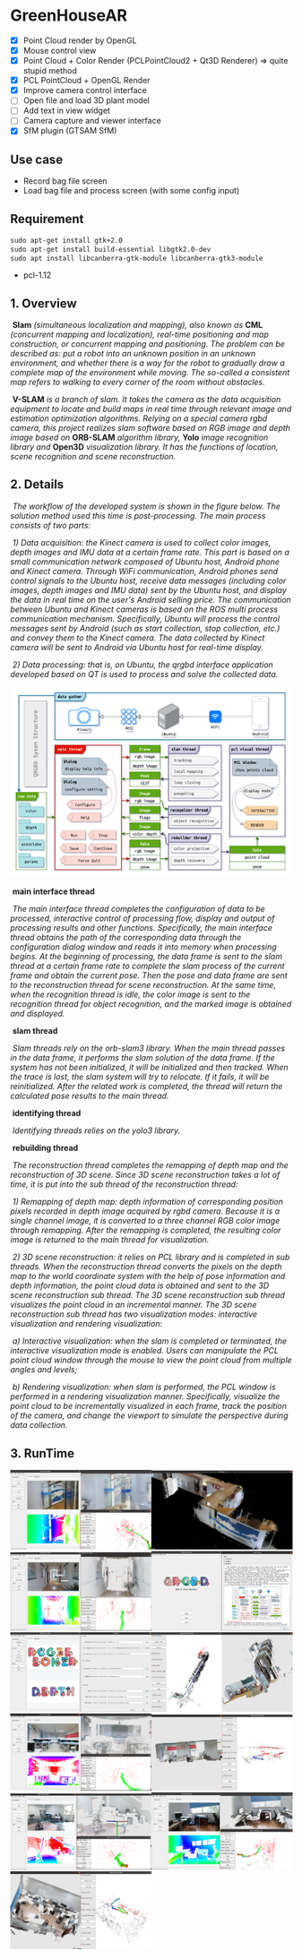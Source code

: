 # GreenHouseAR

<!-- [![Ubuntu 20 Build](https://github.com/lacie-life/GreenHouseAR/actions/workflows/main.yml/badge.svg)](https://github.com/acie-life/GreenHouseAR/actions/workflows/main.yml) -->

- [x] Point Cloud render by OpenGL
- [x] Mouse control view
- [x] Point Cloud + Color Render (PCLPointCloud2 + Qt3D Renderer) => quite stupid method
- [x] PCL PointCloud + OpenGL Render
- [x] Improve camera control interface
- [ ] Open file and load 3D plant model 
- [ ] Add text in view widget
- [ ] Camera capture and viewer interface
- [x] SfM plugin (GTSAM SfM)

## Use case

- Record bag file screen
- Load bag file and process screen (with some config input)

## Requirement

```
sudo apt-get install gtk+2.0
sudo apt-get install build-essential libgtk2.0-dev
sudo apt install libcanberra-gtk-module libcanberra-gtk3-module
```

- pcl-1.12


## 1. Overview

​    **Slam** *(simultaneous localization and mapping), also known as* **CML** *(concurrent mapping and localization), real-time positioning and map construction, or concurrent mapping and positioning. The problem can be described as: put a robot into an unknown position in an unknown environment, and whether there is a way for the robot to gradually draw a complete map of the environment while moving. The so-called a consistent map refers to walking to every corner of the room without obstacles.*

​    **V-SLAM** *is a branch of slam. It takes the camera as the data acquisition equipment to locate and build maps in real time through relevant image and estimation optimization algorithms. Relying on a special camera rgbd camera, this project realizes slam software based on RGB image and depth image based on* **ORB-SLAM** *algorithm library,* **Yolo** *image recognition library and* **Open3D** *visualization library. It has the functions of location, scene recognition and scene reconstruction.*

<!-- ​    *You can find("git clone") our project on GitHub:*

​    *[1]* **QRGBD-SLAM***:* [*https://github.com/Unsigned-Long/QRGBD-SLAM*](https://github.com/Unsigned-Long/QRGBD-SLAM)

​        Desktop software for processing image data and slam. That is, the software currently in use.

<img src="./img/qrgbd.png">

<img src="./img/qrgbd-2.png">

​    *[2]* **Kinect-Controller***:*  [*https://github.com/Unsigned-Long/kinect-controller*](https://github.com/Unsigned-Long/kinect-controller)

​        A data acquisition and control device based on Android, which communicates with the host through WiFi.

<img src="./img/android.png">

​    *[3]* **ROS-Kinect-Server:** [*https://github.com/Unsigned-Long/Ros-Kinect-Server*](https://github.com/Unsigned-Long/Ros-Kinect-Server)

​       It exists on the host (Ubuntu) and controls the server of Kinect camera through ROS, which is controlled by Android client.

<img src="./img/ros-server.png"> -->

## 2. Details

​    *The workflow of the developed system is shown in the figure below. The solution method used this time is post-processing. The main process consists of two parts:*

​    *1) Data acquisition: the Kinect camera is used to collect color images, depth images and IMU data at a certain frame rate. This         part is based on a small communication network composed of Ubuntu host, Android phone and Kinect camera. Through WiFi communication, Android phones send control signals to the Ubuntu host, receive data messages (including color images, depth images and IMU data) sent by the Ubuntu host, and display the data in real time on the user's Android selling price. The communication between Ubuntu and Kinect cameras is based on the ROS multi process communication mechanism. Specifically, Ubuntu will process the control messages sent by Android (such as start collection, stop collection, etc.) and convey them to the Kinect camera. The data collected by Kinect camera will be sent to Android via Ubuntu host for real-time display.*

​    *2) Data processing: that is, on Ubuntu, the qrgbd interface application developed based on QT is used to process and solve the collected data.*

<img src="./Resources/img/qrgbd-system-small.png">

​    **main interface thread**

​    *The main interface thread completes the configuration of data to be processed, interactive control of processing flow, display and output of processing results and other functions. Specifically, the main interface thread obtains the path of the corresponding data through the configuration dialog window and reads it into memory when processing begins. At the beginning of processing, the data frame is sent to the slam thread at a certain frame rate to complete the slam process of the current frame and obtain the current pose. Then the pose and data frame are sent to the reconstruction thread for scene reconstruction. At the same time, when the recognition thread is idle, the color image is sent to the recognition thread for object recognition, and the marked image is obtained and displayed.*

​    **slam thread**

​    *Slam threads rely on the orb-slam3 library. When the main thread passes in the data frame, it performs the slam solution of the data frame. If the system has not been initialized, it will be initialized and then tracked. When the trace is lost, the slam system will try to relocate. If it fails, it will be reinitialized. After the related work is completed, the thread will return the calculated pose results to the main thread.*

​    **identifying thread**

​    *Identifying threads relies on the yolo3 library.*

​    **rebuilding thread**

​    *The reconstruction thread completes the remapping of depth map and the reconstruction of 3D scene. Since 3D scene reconstruction takes a lot of time, it is put into the sub thread of the reconstruction thread:*

​    *1) Remapping of depth map: depth information of corresponding position pixels recorded in depth image acquired by rgbd camera. Because it is a single channel image, it is converted to a three channel RGB color image through remapping. After the remapping is completed, the resulting color image is returned to the main thread for visualization.*

​    *2) 3D scene reconstruction: it relies on PCL library and is completed in sub threads. When the reconstruction thread converts the pixels on the depth map to the world coordinate system with the help of pose information and depth information, the point cloud data is obtained and sent to the 3D scene reconstruction sub thread. The 3D scene reconstruction sub thread visualizes the point cloud in an incremental manner. The 3D scene reconstruction sub thread has two visualization modes: interactive visualization and rendering visualization:*

​        *a) Interactive visualization: when the slam is completed or terminated, the interactive visualization mode is enabled. Users can manipulate the PCL point cloud window through the mouse to view the point cloud from multiple angles and levels;*

​        *b) Rendering visualization: when slam is performed, the PCL window is performed in a rendering visualization manner. Specifically, visualize the point cloud to be incrementally visualized in each frame, track the position of the camera, and change the viewport to simulate the perspective during data collection.*

## 3. RunTime

<img src="./Resources/img/screen/2022-06-03_02-16.png" width=50%><img src="./Resources/img/screen/2022-06-03_02-20.png" width=50%><img src="./Resources/img/screen/2022-06-03_02-23.png" width=50%><img src="./Resources/img/screen/2022-06-03_02-24.png" width=50%><img src="./Resources/img/screen/2022-06-03_02-25.png" width=50%><img src="./Resources/img/screen/2022-06-03_02-30.png" width=50%><img src="./Resources/img/screen/2022-06-03_02-51.png" width=50%><img src="./Resources/img/screen/2022-06-03_02-52.png" width=50%><img src="./Resources/img/screen/2022-06-03_02-53.png" width=50%><img src="./Resources/img/screen/2022-06-03_02-56.png" width=50%><img src="./Resources/img/screen/2022-06-03_02-57.png" width=50%>

